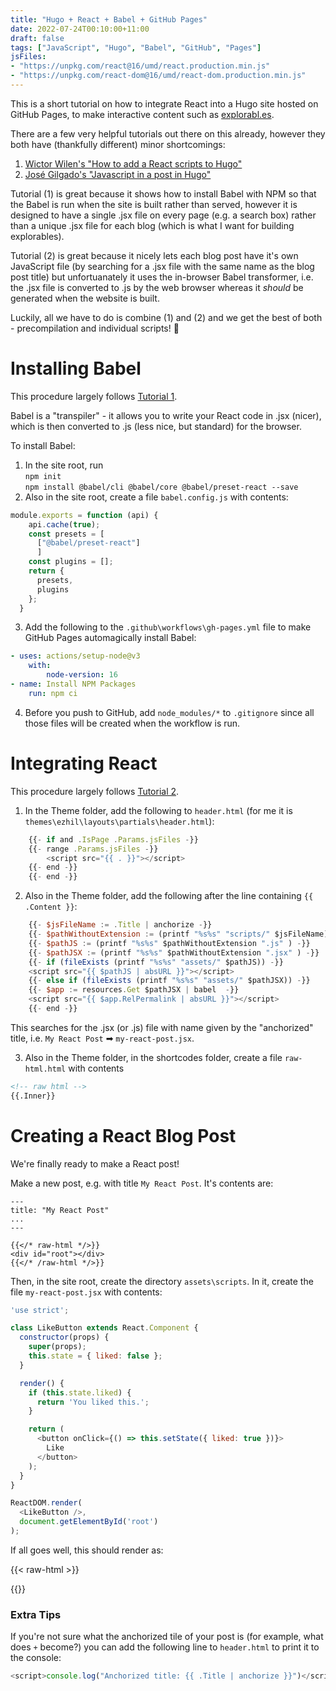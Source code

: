 ```yaml
---
title: "Hugo + React + Babel + GitHub Pages"
date: 2022-07-24T00:10:00+11:00
draft: false
tags: ["JavaScript", "Hugo", "Babel", "GitHub", "Pages"]
jsFiles:
- "https://unpkg.com/react@16/umd/react.production.min.js"
- "https://unpkg.com/react-dom@16/umd/react-dom.production.min.js"
---
```


This is a short tutorial on how to integrate React into a Hugo site hosted on GitHub Pages, to make interactive content such as [explorabl.es](https://explorabl.es/).

There are a few very helpful tutorials out there on this already, however they both have (thankfully different) minor shortcomings:

1. [Wictor Wilen's "How to add a React scripts to Hugo"](https://www.wictorwilen.se/blog/how-to-add-a-react-script-to-hugo/)
2. [José Gilgado's "Javascript in a post in Hugo"](https://josem.co/how-to-render-a-react-component-in-hugo/)

Tutorial (1) is great because it shows how to install Babel with NPM so that the Babel is run when the site is built rather than served, however it is designed to have a single .jsx file on every page (e.g. a search box) rather than a unique .jsx file for each blog (which is what I want for building explorables).

Tutorial (2) is great because it nicely lets each blog post have it's own JavaScript file (by searching for a .jsx file with the same name as the blog post title) but unfortuanately it uses the in-browser Babel transformer, i.e. the .jsx file is converted to .js by the web browser whereas it _should_ be generated when the website is built.

Luckily, all we have to do is combine (1) and (2) and we get the best of both - precompilation and individual scripts! 🚀

# Installing Babel

This procedure largely follows [Tutorial 1](https://www.wictorwilen.se/blog/how-to-add-a-react-script-to-hugo/).

Babel is a "transpiler" - it allows you to write your React code in .jsx (nicer), which is then converted to .js (less nice, but standard) for the browser. 

To install Babel:
1. In the site root, run  
`npm init`  
`npm install @babel/cli @babel/core @babel/preset-react --save`
2. Also in the site root, create a file `babel.config.js` with contents:
```js
module.exports = function (api) {
    api.cache(true);
    const presets = [
      ["@babel/preset-react"]
      ]
    const plugins = [];
    return {
      presets,
      plugins
    };
  }
```
3. Add the following to the `.github\workflows\gh-pages.yml` file to make GitHub Pages automagically install Babel:
```yml
- uses: actions/setup-node@v3
    with:
        node-version: 16
- name: Install NPM Packages
    run: npm ci
```
4. Before you push to GitHub, add `node_modules/*` to `.gitignore` since all those files will be created when the workflow is run.

# Integrating React

This procedure largely follows [Tutorial 2](https://josem.co/how-to-render-a-react-component-in-hugo/).

1. In the Theme folder, add the following to `header.html` (for me it is `themes\ezhil\layouts\partials\header.html`):
```js
	{{- if and .IsPage .Params.jsFiles -}}
	{{- range .Params.jsFiles -}}
		<script src="{{ . }}"></script>
	{{- end -}}
	{{- end -}}
```

2. Also in the Theme folder, add the following after the line containing `{{ .Content }}`:
```js
    {{- $jsFileName := .Title | anchorize -}}
    {{- $pathWithoutExtension := (printf "%s%s" "scripts/" $jsFileName)  -}}
    {{- $pathJS := (printf "%s%s" $pathWithoutExtension ".js" ) -}}
    {{- $pathJSX := (printf "%s%s" $pathWithoutExtension ".jsx" ) -}}
    {{- if (fileExists (printf "%s%s" "assets/" $pathJS)) -}}
    <script src="{{ $pathJS | absURL }}"></script>
    {{- else if (fileExists (printf "%s%s" "assets/" $pathJSX)) -}}
    {{- $app := resources.Get $pathJSX | babel  -}}
    <script src="{{ $app.RelPermalink | absURL }}"></script>
    {{- end -}}
```
This searches for the .jsx (or .js) file with name given by the "anchorized" title, i.e. `My React Post` ➡ `my-react-post.jsx`. 

3. Also in the Theme folder, in the shortcodes folder, create a file `raw-html.html` with contents
```html
<!-- raw html -->
{{.Inner}}
```

# Creating a React Blog Post

We're finally ready to make a React post!

Make a new post, e.g. with title `My React Post`. It's contents are:
```
---
title: "My React Post"
...
---

{{</* raw-html */>}}   
<div id="root"></div>
{{</* /raw-html */>}}
```

Then, in the site root, create the directory `assets\scripts`. In it, create the file `my-react-post.jsx` with contents:
```js
'use strict';

class LikeButton extends React.Component {
  constructor(props) {
    super(props);
    this.state = { liked: false };
  }

  render() {
    if (this.state.liked) {
      return 'You liked this.';
    }

    return (
      <button onClick={() => this.setState({ liked: true })}>
        Like
      </button>
    );
  }
}

ReactDOM.render(
  <LikeButton />,
  document.getElementById('root')
);
```

If all goes well, this should render as:

{{< raw-html >}}
<div id="root"></div>
{{</ raw-html >}}

### Extra Tips

If you're not sure what the anchorized tile of your post is (for example, what does `+` become?) you can add the following line to `header.html` to print it to the console:
```js
<script>console.log("Anchorized title: {{ .Title | anchorize }}")</script>
```